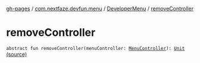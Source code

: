 [gh-pages](../../index.md) / [com.nextfaze.devfun.menu](../index.md) / [DeveloperMenu](index.md) / [removeController](.)

# removeController

`abstract fun removeController(menuController: `[`MenuController`](../-menu-controller/index.md)`): `[`Unit`](https://kotlinlang.org/api/latest/jvm/stdlib/kotlin/-unit/index.html) [(source)](https://github.com/NextFaze/dev-fun/tree/master/devfun-menu/src/main/java/com/nextfaze/devfun/menu/DeveloperMenu.kt#L30)